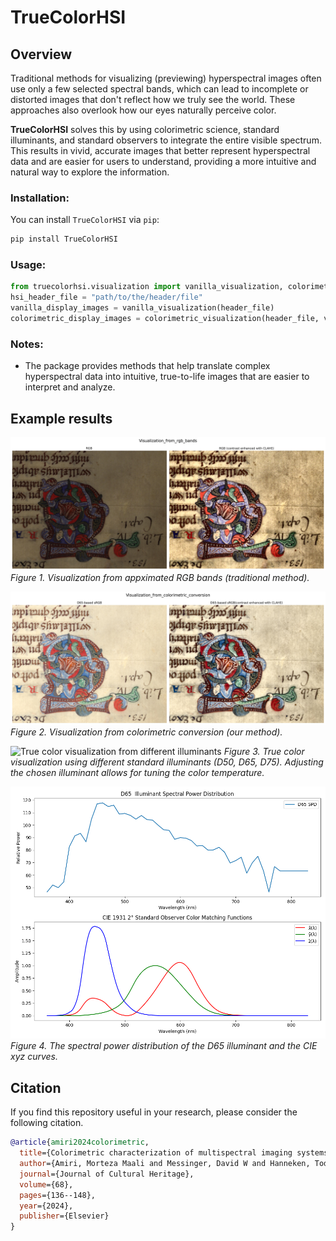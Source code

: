 # TrueColorHSI
## Overview
Traditional methods for visualizing (previewing) hyperspectral images often use only a few selected spectral bands, which can lead to incomplete or distorted images that don't reflect how we truly see the world. These approaches also overlook how our eyes naturally perceive color.

**TrueColorHSI** solves this by using colorimetric science, standard illuminants, and standard observers to integrate the entire visible spectrum. This results in vivid, accurate images that better represent hyperspectral data and are easier for users to understand, providing a more intuitive and natural way to explore the information.


### Installation:
You can install `TrueColorHSI` via `pip`:
```bash
pip install TrueColorHSI
```

### Usage:
```python
from truecolorhsi.visualization import vanilla_visualization, colorimetric_visualization
hsi_header_file = "path/to/the/header/file"
vanilla_display_images = vanilla_visualization(header_file)
colorimetric_display_images = colorimetric_visualization(header_file, visualize=True, saveimages=True)
```

### Notes:
- The package provides methods that help translate complex hyperspectral data into intuitive, true-to-life images that are easier to interpret and analyze.

## Example results
![Visualization from RGB bands](examples/images/Symeon/Visualization_from_rgb_bands.jpg)
*Figure 1. Visualization from appximated RGB bands (traditional method).*

![Visualization from colorimetric conversion](examples/images/Symeon/Visualization_from_colorimetric_conversion.jpg)
*Figure 2. Visualization from colorimetric conversion (our method).*

![True color visualization from different illuminants](examples/images/Symeon/Vis_from_different_illuminants.png)
*Figure 3. True color visualization using different standard illuminants (D50, D65, D75). Adjusting the chosen illuminant allows for tuning the color temperature.*

![illuminant_spd_and_CIE_xyz](examples/images/illuminant_spd_and_CIE_xyz.png)  
*Figure 4. The spectral power distribution of the D65 illuminant and the CIE xyz curves.*



## Citation
If you find this repository useful in your research, please consider the following citation.
```bib
@article{amiri2024colorimetric,
  title={Colorimetric characterization of multispectral imaging systems for visualization of historical artifacts},
  author={Amiri, Morteza Maali and Messinger, David W and Hanneken, Todd R},
  journal={Journal of Cultural Heritage},
  volume={68},
  pages={136--148},
  year={2024},
  publisher={Elsevier}
}
```

